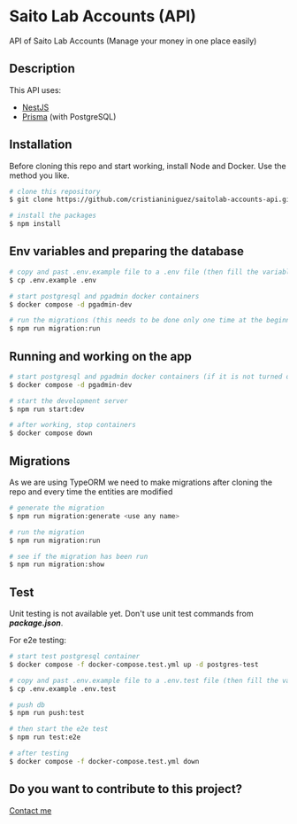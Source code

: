 # Saito Lab Accounts (API)

API of Saito Lab Accounts (Manage your money in one place easily)

## Description

This API uses:

- [NestJS](https://nestjs.com/)
- [Prisma](https://www.prisma.io/) (with PostgreSQL)

## Installation

Before cloning this repo and start working, install Node and Docker. Use the method you like.

```bash
# clone this repository
$ git clone https://github.com/cristianiniguez/saitolab-accounts-api.git

# install the packages
$ npm install
```

## Env variables and preparing the database

```bash
# copy and past .env.example file to a .env file (then fill the variables)
$ cp .env.example .env

# start postgresql and pgadmin docker containers
$ docker compose -d pgadmin-dev

# run the migrations (this needs to be done only one time at the beginning and every time the entities are modified)
$ npm run migration:run
```

## Running and working on the app

```bash
# start postgresql and pgadmin docker containers (if it is not turned on)
$ docker compose -d pgadmin-dev

# start the development server
$ npm run start:dev

# after working, stop containers
$ docker compose down
```

## Migrations

As we are using TypeORM we need to make migrations after cloning the repo and every time the entities are modified

```bash
# generate the migration
$ npm run migration:generate <use any name>

# run the migration
$ npm run migration:run

# see if the migration has been run
$ npm run migration:show
```

## Test

Unit testing is not available yet. Don't use unit test commands from **_package.json_**.

For e2e testing:

```bash
# start test postgresql container
$ docker compose -f docker-compose.test.yml up -d postgres-test

# copy and past .env.example file to a .env.test file (then fill the variables)
$ cp .env.example .env.test

# push db
$ npm run push:test

# then start the e2e test
$ npm run test:e2e

# after testing
$ docker compose -f docker-compose.test.yml down
```

## Do you want to contribute to this project?

[Contact me](https://www.cristianiniguez.com/#contact)
